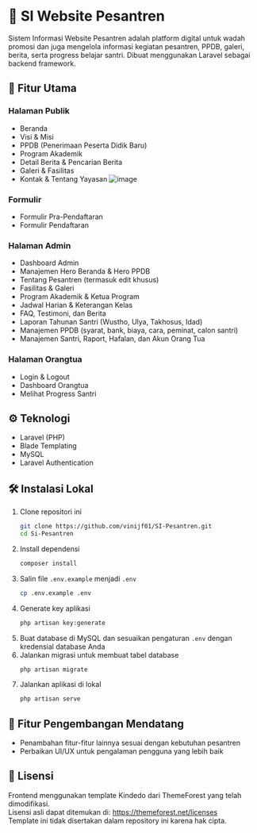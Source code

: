# 🌙 SI Website Pesantren

Sistem Informasi Website Pesantren adalah platform digital untuk wadah promosi dan juga mengelola informasi kegiatan pesantren, PPDB, galeri, berita, serta progress belajar santri. Dibuat menggunakan Laravel sebagai backend framework.

## 📌 Fitur Utama

### Halaman Publik

-   Beranda
-   Visi & Misi
-   PPDB (Penerimaan Peserta Didik Baru)
-   Program Akademik
-   Detail Berita & Pencarian Berita
-   Galeri & Fasilitas
-   Kontak & Tentang Yayasan
    ![image](https://github.com/user-attachments/assets/1472ac4b-fde9-4219-aac6-2dfd4df303cf)

### Formulir

-   Formulir Pra-Pendaftaran
-   Formulir Pendaftaran

### Halaman Admin

-   Dashboard Admin
-   Manajemen Hero Beranda & Hero PPDB
-   Tentang Pesantren (termasuk edit khusus)
-   Fasilitas & Galeri
-   Program Akademik & Ketua Program
-   Jadwal Harian & Keterangan Kelas
-   FAQ, Testimoni, dan Berita
-   Laporan Tahunan Santri (Wustho, Ulya, Takhosus, Idad)
-   Manajemen PPDB (syarat, bank, biaya, cara, peminat, calon santri)
-   Manajemen Santri, Raport, Hafalan, dan Akun Orang Tua

### Halaman Orangtua

-   Login & Logout
-   Dashboard Orangtua
-   Melihat Progress Santri

## ⚙️ Teknologi

-   Laravel (PHP)
-   Blade Templating
-   MySQL
-   Laravel Authentication

## 🛠️ Instalasi Lokal

1. Clone repositori ini
    ```bash
    git clone https://github.com/vinijf01/SI-Pesantren.git
    cd Si-Pesantren
    ```
2. Install dependensi
    ```bash
    composer install
    ```
3. Salin file `.env.example` menjadi `.env`
    ```bash
    cp .env.example .env
    ```
4. Generate key aplikasi
    ```bash
    php artisan key:generate
    ```
5. Buat database di MySQL dan sesuaikan pengaturan `.env` dengan kredensial database Anda
6. Jalankan migrasi untuk membuat tabel database
    ```bash
    php artisan migrate
    ```
7. Jalankan aplikasi di lokal
    ```bash
    php artisan serve
    ```

## 🚀 Fitur Pengembangan Mendatang

-   Penambahan fitur-fitur lainnya sesuai dengan kebutuhan pesantren
-   Perbaikan UI/UX untuk pengalaman pengguna yang lebih baik

## 📜 Lisensi

Frontend menggunakan template Kindedo dari ThemeForest yang telah dimodifikasi.  
Lisensi asli dapat ditemukan di: https://themeforest.net/licenses  
Template ini tidak disertakan dalam repository ini karena hak cipta.
